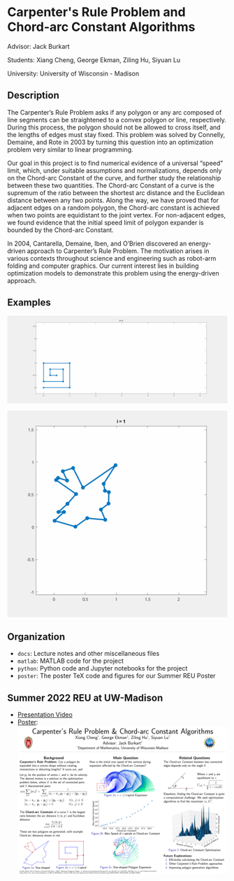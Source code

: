 # Carpenter's Rule Problem and Chord-arc Constant Algorithms

Advisor: Jack Burkart

Students: Xiang Cheng, George Ekman, Ziling Hu, Siyuan Lu

University: University of Wisconsin - Madison

## Description

The Carpenter’s Rule Problem asks if any polygon or any arc composed of line segments can be straightened to a convex polygon or line, respectively. During this process, the polygon should not be allowed to cross itself, and the lengths of edges must stay fixed. This problem was solved by Connelly, Demaine, and Rote in 2003 by turning this question into an optimization problem very similar to linear programming. 

Our goal in this project is to find numerical evidence of a universal “speed” limit, which, under suitable assumptions and normalizations, depends only on the Chord-arc Constant of the curve, and further study the relationship between these two quantities. The Chord-arc Constant of a curve is the supremum of the ratio between the shortest arc distance and the Euclidean distance between any two points. Along the way, we have proved that for adjacent edges on a random polygon, the Chord-arc constant is achieved when two points are equidistant to the joint vertex. For non-adjacent edges, we found evidence that the initial speed limit of polygon expander is bounded by the Chord-arc Constant. 

In 2004, Cantarella, Demaine, Iben, and O’Brien discovered an energy-driven approach to Carpenter’s Rule Problem. The motivation arises in various contexts throughout science and engineering such as robot-arm folding and computer graphics. Our current interest lies in building optimization models to demonstrate this problem using the energy-driven approach. 


## Examples

![Spiral Expansion](spiral_expand.gif)

![Random Polygon Expansion](rand_expand.gif)

## Organization

- `docs`: Lecture notes and other miscellaneous files
- `matlab`: MATLAB code for the project
- `python`: Python code and Jupyter notebooks for the project
- `poster`: The poster TeX code and figures for our Summer REU Poster

## Summer 2022 REU at UW-Madison

- [Presentation Video](https://youtu.be/63-uckn3nbU)
- [Poster](poster/Carpenter_s_Rule.pdf): ![Poster image](poster.png)
